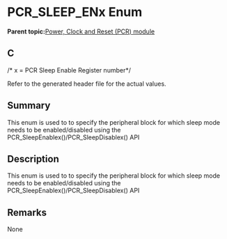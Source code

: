 # PCR\_SLEEP\_ENx Enum

**Parent topic:**[Power, Clock and Reset \(PCR\) module](GUID-5F4E8EE0-D3FB-41D1-A116-D73324623BD8.md)

## C

/\* x = PCR Sleep Enable Register number\*/

Refer to the generated header file for the actual values.

## Summary

This enum is used to to specify the peripheral block for which sleep mode needs to be enabled/disabled using the PCR\_SleepEnablex\(\)/PCR\_SleepDisablex\(\) API

## Description

This enum is used to to specify the peripheral block for which sleep mode needs to be enabled/disabled using the PCR\_SleepEnablex\(\)/PCR\_SleepDisablex\(\) API

## Remarks

None


